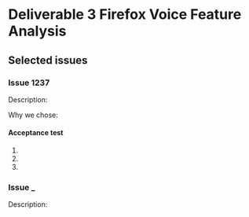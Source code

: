 # Deliverable 3 Firefox Voice Feature Analysis

## Selected issues

### Issue 1237

Description:

Why we chose:

#### Acceptance test

1.
2.
3.

### Issue _

Description:
